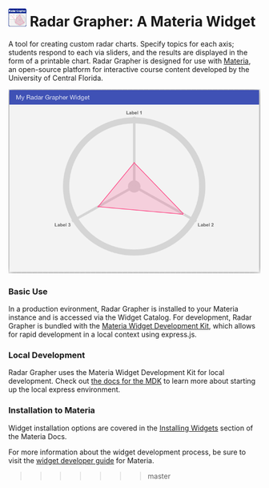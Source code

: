 <h1>
    <img src="src/_icons/icon-60.png" width="36px"/>
    Radar Grapher: A Materia Widget
</h1>

A tool for creating custom radar charts. Specify topics for each axis; students respond to each via sliders, and the results are displayed in the form of a printable chart. Radar Grapher is designed for use with [Materia](https://github.com/ucfopen/Materia), an open-source platform for interactive course content developed by the University of Central Florida.

![Radar Grapher Player](src/_screen-shots/1.png)

### Basic Use

In a production evironment, Radar Grapher is installed to your Materia instance and is accessed via the Widget Catalog. For development, Radar Grapher is bundled with the [Materia Widget Development Kit](https://github.com/ucfopen/Materia-Widget-Dev-Kit), which allows for rapid development in a local context using express.js.

### Local Development

Radar Grapher uses the Materia Widget Development Kit for local development. Check out [the docs for the MDK](https://ucfopen.github.io/Materia-Docs/develop/materia-widget-development-kit.html) to learn more about starting up the local express environment.

### Installation to Materia

Widget installation options are covered in the [Installing Widgets](https://ucfopen.github.io/Materia-Docs/admin/installing-widgets.html) section of the Materia Docs.

For more information about the widget development process, be sure to visit the [widget developer guide](https://ucfopen.github.io/Materia-Docs/develop/widget-developer-guide.html) for Materia.
>>>>>>> master
